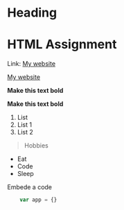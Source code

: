 
# Heading

<h1>HTML Assignment</h1>

Link: [My website](https:www.ngafua.com)

<a href="https:www.ngafua.com"> My website</a>

**Make this text bold**

<b>Make this text bold</b>

1. List
2. List 1
3. List 2

> Hobbies

+ Eat
+ Code
+ Sleep

Embede a code

```js
	var app = {}
```